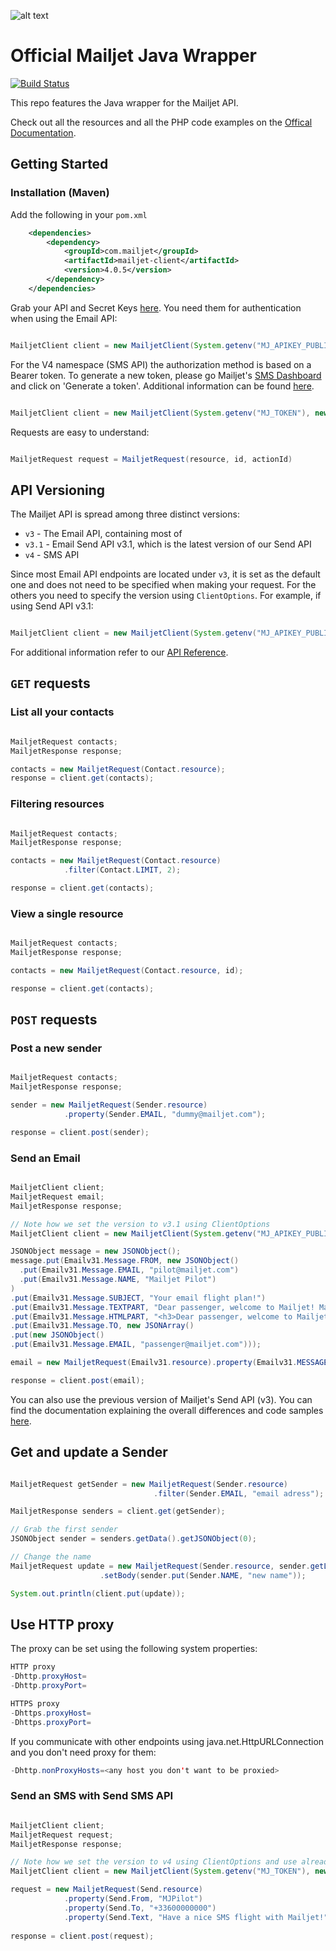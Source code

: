 
[api_credential]: https://app.mailjet.com/account/api_keys
[doc]: http://dev.mailjet.com/guides/?java#
[smsDashboard]:https://app.mailjet.com/sms?_ga=2.81581655.1972348350.1522654521-1279766791.1506937572
[smsInfo]:https://app.mailjet.com/docs/transactional-sms?_ga=2.183303910.1972348350.1522654521-1279766791.1506937572#trans-sms-token

![alt text](https://www.mailjet.com/images/email/transac/logo_header.png "Mailjet")

# Official Mailjet Java Wrapper


[![Build Status](https://travis-ci.org/mailjet/mailjet-apiv3-java.svg?branch=master)](https://travis-ci.org/mailjet/mailjet-apiv3-java)


This repo features the Java wrapper for the Mailjet API. 

Check out all the resources and all the PHP code examples on the [Offical Documentation][doc].

## Getting Started

### Installation (Maven)

Add the following in your `pom.xml`

``` xml
    <dependencies>
        <dependency>
            <groupId>com.mailjet</groupId>
            <artifactId>mailjet-client</artifactId>
            <version>4.0.5</version>
        </dependency>
    </dependencies>
```

Grab your API and Secret Keys [here][api_credential]. You need them for authentication when using the Email API:

``` java

MailjetClient client = new MailjetClient(System.getenv("MJ_APIKEY_PUBLIC"), System.getenv("MJ_APIKEY_PRIVATE"));

```

For the V4 namespace (SMS API) the authorization method is based on a Bearer token. To generate a new token, please go Mailjet's [SMS Dashboard][smsDashboard] and click on 'Generate a token'. Additional information can be found [here][smsInfo].

``` java

MailjetClient client = new MailjetClient(System.getenv("MJ_TOKEN"), new ClientOptions("v4"));

```

Requests are easy to understand:
``` java

MailjetRequest request = MailjetRequest(resource, id, actionId)

```

## API Versioning

The Mailjet API is spread among three distinct versions:

- `v3` - The Email API, containing most of 
- `v3.1` - Email Send API v3.1, which is the latest version of our Send API
- `v4` - SMS API

Since most Email API endpoints are located under `v3`, it is set as the default one and does not need to be specified when making your request. For the others you need to specify the version using `ClientOptions`. For example, if using Send API v3.1:

``` java

MailjetClient client = new MailjetClient(System.getenv("MJ_APIKEY_PUBLIC"), System.getenv("MJ_APIKEY_PRIVATE"), new ClientOptions("v3.1"));

```

For additional information refer to our [API Reference](https://dev.preprod.mailjet.com/reference/overview/versioning/).

## `GET` requests

### List all your contacts
``` java

MailjetRequest contacts;
MailjetResponse response;

contacts = new MailjetRequest(Contact.resource);
response = client.get(contacts);

```

### Filtering resources
``` java

MailjetRequest contacts;
MailjetResponse response;

contacts = new MailjetRequest(Contact.resource)
            .filter(Contact.LIMIT, 2);

response = client.get(contacts);

```

### View a single resource
``` java

MailjetRequest contacts;
MailjetResponse response;

contacts = new MailjetRequest(Contact.resource, id);

response = client.get(contacts);

```

## `POST` requests

### Post a new sender
``` java

MailjetRequest contacts;
MailjetResponse response;

sender = new MailjetRequest(Sender.resource)
            .property(Sender.EMAIL, "dummy@mailjet.com");

response = client.post(sender);

```

### Send an Email
``` java

MailjetClient client;
MailjetRequest email;
MailjetResponse response;

// Note how we set the version to v3.1 using ClientOptions
MailjetClient client = new MailjetClient(System.getenv("MJ_APIKEY_PUBLIC"), System.getenv("MJ_APIKEY_PRIVATE"), new ClientOptions("v3.1"));

JSONObject message = new JSONObject();
message.put(Emailv31.Message.FROM, new JSONObject()
  .put(Emailv31.Message.EMAIL, "pilot@mailjet.com")
  .put(Emailv31.Message.NAME, "Mailjet Pilot")
)
.put(Emailv31.Message.SUBJECT, "Your email flight plan!")
.put(Emailv31.Message.TEXTPART, "Dear passenger, welcome to Mailjet! May the delivery force be with you!")
.put(Emailv31.Message.HTMLPART, "<h3>Dear passenger, welcome to Mailjet</h3><br/>May the delivery force be with you!")
.put(Emailv31.Message.TO, new JSONArray()
.put(new JSONObject()
.put(Emailv31.Message.EMAIL, "passenger@mailjet.com")));

email = new MailjetRequest(Emailv31.resource).property(Emailv31.MESSAGES, (new JSONArray()).put(message));

response = client.post(email);

```

You can also use the previous version of Mailjet's Send API (v3). You can find the documentation explaining the overall differences and code samples [here](https://dev.mailjet.com/guides/?java#send-api-v3).

## Get and update a Sender
``` java

MailjetRequest getSender = new MailjetRequest(Sender.resource)
                                .filter(Sender.EMAIL, "email adress");

MailjetResponse senders = client.get(getSender);

// Grab the first sender
JSONObject sender = senders.getData().getJSONObject(0);

// Change the name
MailjetRequest update = new MailjetRequest(Sender.resource, sender.getLong("ID"))
                    .setBody(sender.put(Sender.NAME, "new name"));

System.out.println(client.put(update));

```
## Use HTTP proxy
The proxy can be set using the following system properties:

``` java
HTTP proxy
-Dhttp.proxyHost=
-Dhttp.proxyPort=

HTTPS proxy
-Dhttps.proxyHost=
-Dhttps.proxyPort=
```
If you communicate with other endpoints using java.net.HttpURLConnection and you don't need proxy for them:
``` java
-Dhttp.nonProxyHosts=<any host you don't want to be proxied>
```
### Send an SMS with Send SMS API 
``` java

MailjetClient client;
MailjetRequest request;
MailjetResponse response;

// Note how we set the version to v4 using ClientOptions and use already generated token
MailjetClient client = new MailjetClient(System.getenv("MJ_TOKEN"), new ClientOptions("v4"));

request = new MailjetRequest(Send.resource)
			.property(Send.From, "MJPilot")
        	.property(Send.To, "+33600000000")
			.property(Send.Text, "Have a nice SMS flight with Mailjet!");
		
response = client.post(request);

```
